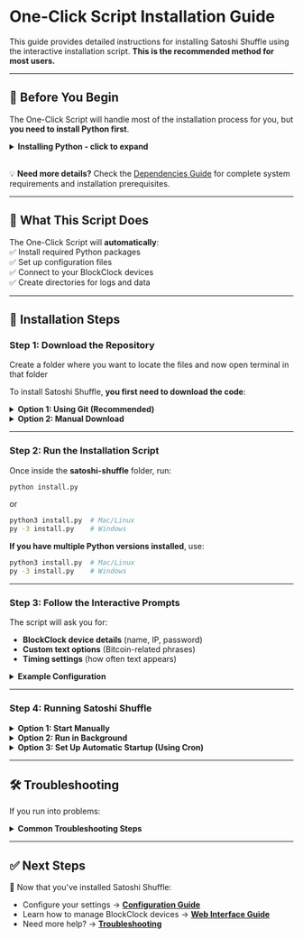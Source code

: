# One-Click Script Installation Guide

This guide provides detailed instructions for installing Satoshi Shuffle using the interactive installation script. **This is the recommended method for most users.**

---

## 📌 Before You Begin

The One-Click Script will handle most of the installation process for you, but **you need to install Python first**.


<details>
<summary><b>Installing Python - click to expand</b></summary>

You need Python 3.6 or higher. Follow the instructions for your operating system:

#### **MacOS**  
1. **Check if Homebrew is installed**  
   Open **Terminal** and run:  
   ```bash
   brew --version
   ```
   If you see "command not found," install Homebrew:  
   ```bash
   /bin/bash -c "$(curl -fsSL https://raw.githubusercontent.com/Homebrew/install/HEAD/install.sh)"
   ```
   In **Terminal** run:  
   ```bash
   python3 --version
   ```
   If you see no version then

2. **Install Python**  
   ```bash
   brew install python
   ```

#### **Ubuntu/Debian (Linux)**  
```bash
sudo apt update && sudo apt install python3 python3-pip
```

#### **Windows**  
1. Download Python from [python.org](https://www.python.org/downloads/)  
2. Run the installer and check **"Add Python to PATH"**  
3. Click **Install** and wait for it to finish  

### Verify Python Installation

1. Open **Terminal (Mac/Linux)** or **Command Prompt (Windows)**  
2. Run the following command to check your Python version:  
   ```bash
   python --version  # or python3 --version on some systems
   ```  
   It should return version **3.6 or higher**.
</details>
<br>

💡 **Need more details?** Check the [Dependencies Guide](dependencies.md) for complete system requirements and installation prerequisites.

---

## 🔧 What This Script Does

The One-Click Script will **automatically**:  
✅ Install required Python packages  
✅ Set up configuration files  
✅ Connect to your BlockClock devices  
✅ Create directories for logs and data  

---

## 🚀 Installation Steps

### Step 1: Download the Repository

Create a folder where you want to locate the files and now open terminal in that folder 

To install Satoshi Shuffle, **you first need to download the code**:

<details>
<summary><b>Option 1: Using Git (Recommended)</b></summary>

```bash
git clone https://github.com/bevstr/satoshi-shuffle.git
cd satoshi-shuffle
```
</details>

<details>
<summary><b>Option 2: Manual Download</b></summary>

1. Go to **[Satoshi Shuffle GitHub](https://github.com/bevstr/satoshi-shuffle)**  
2. Click the **green "Code" button** → **Download ZIP**  
3. Extract the ZIP file to a folder on your computer  
4. Open **Terminal/Command Prompt** and navigate to that folder  
</details>

---

### Step 2: Run the Installation Script

Once inside the **satoshi-shuffle** folder, run:  
```bash
python install.py
```
or 
```bash
python3 install.py  # Mac/Linux
py -3 install.py    # Windows
```

**If you have multiple Python versions installed**, use:  
```bash
python3 install.py  # Mac/Linux
py -3 install.py    # Windows
```

---

### Step 3: Follow the Interactive Prompts  

The script will ask you for:  
- **BlockClock device details** (name, IP, password)  
- **Custom text options** (Bitcoin-related phrases)  
- **Timing settings** (how often text appears)  

<details>
<summary><b>Example Configuration</b></summary>

```
Device 1:
  Name: Living Room Clock
  IP Address: 192.168.1.100
  Password: (leave blank if none)

Enter custom text options (max 7 characters each, separated by commas): BITCOIN, HODLER, BTFD

Clock refresh time options:
  1) 5 minutes
  2) 10 minutes
  3) 15 minutes
Choose an option (1-3): 2

Number of built-in screens between text (default: 3): 2
```
</details>

---

### Step 4: Running Satoshi Shuffle

<details>
<summary><b>Option 1: Start Manually</b></summary>

```bash
python webapp/blockclock_web.py
```
</details>

<details>
<summary><b>Option 2: Run in Background</b></summary>

```bash
nohup python3 webapp/blockclock_web.py > logs/webapp.log 2>&1 &
```
</details>

<details>
<summary><b>Option 3: Set Up Automatic Startup (Using Cron)</b></summary>

If you want Satoshi Shuffle to **start automatically** when you boot your system:

#### **For Linux/macOS Users:**

1. **Open your terminal** and edit your crontab:
   ```bash
   crontab -e
   ```
   
   > Note: This will open the crontab file in your default text editor.

2. **Add the following line** at the end of the file:
   ```bash
   @reboot cd /full/path/to/satoshi-shuffle && ./start_SatoshiShuffle.sh > logs/cron.log 2>&1
   ```
   
   > Replace `/full/path/to/satoshi-shuffle` with the actual full path to your installation.

3. **Save and exit** the editor:
   - For nano: Press `Ctrl+O` to save, then `Enter`, then `Ctrl+X` to exit
   - For vim: Press `Esc`, then type `:wq` and press `Enter`

4. **Verify your crontab entry** was saved:
   ```bash
   crontab -l
   ```

#### **For Windows Users:**

1. Create a shortcut to `start_SatoshiShuffle.bat` (you may need to create this batch file)
   
2. Place the shortcut in your Startup folder:
   - Press `Win+R`, type `shell:startup` and press `Enter`
   - Copy your shortcut into the folder that opens

3. **Create start_SatoshiShuffle.bat** with the following content:
   ```batch
   @echo off
   cd /d "C:\path\to\satoshi-shuffle"
   python webapp\blockclock_web.py
   ```

#### **Testing Your Automatic Startup**

To verify your autostart configuration:

1. **Restart your computer**
2. **Wait about 1-2 minutes** after login for the application to start
3. **Open your browser** and navigate to `http://localhost:5001`
4. **Check the logs** if the web interface isn't responding:
   ```bash
   cat logs/cron.log
   ```

If you encounter any issues with the cron job, check the `logs/cron.log` file for error messages.
</details>

---

## 🛠 Troubleshooting

If you run into problems:  

<details>
<summary><b>Common Troubleshooting Steps</b></summary>

- **Check logs:**  
  ```bash
  tail -f logs/blockclock.log
  ```  

- **Manually restart the application:**
  ```bash
  # Find and kill any running instances
  pkill -f blockclock_web.py
  
  # Start it again
  python webapp/blockclock_web.py
  ```

- **Verify your BlockClock is reachable:**
  ```bash
  ping 192.168.1.100  # Replace with your BlockClock's IP
  ```

For more help, check the [Troubleshooting Guide](docs/troubleshooting.md).
</details>

---

## ✅ Next Steps  

🚀 Now that you've installed Satoshi Shuffle:  
- Configure your settings → **[Configuration Guide](docs/configuration.md)**  
- Learn how to manage BlockClock devices → **[Web Interface Guide](docs/web-interface.md)**  
- Need more help? → **[Troubleshooting](docs/troubleshooting.md)**